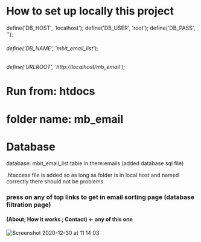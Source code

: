 # How to set up locally this project
define('DB_HOST', 'localhost');
define('DB_USER', 'root');
define('DB_PASS', ''); 
###### define('DB_NAME', 'mbit_email_list'); 



###### define('URLROOT', 'http://localhost/mb_email');


# Run from: htdocs 
# folder name:  mb_email

# Database
database: mbit_email_list
table in there:emails
(added database sql file)

.htaccess file is added so as long as folder is in local host and named correctly there should not be problems

### press on any of top links to get in email sorting page (database filtration page)
#### (About; How it works ; Contact) <- any of this one


![Screenshot 2020-12-30 at 11 14 03](https://user-images.githubusercontent.com/70655354/103341924-db4dff00-4a90-11eb-84af-2153ae2b678d.jpg)




